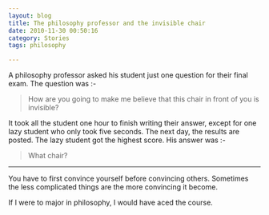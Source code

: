 ```yaml
---
layout: blog
title: The philosophy professor and the invisible chair
date: 2010-11-30 00:50:16
category: Stories
tags: philosophy

---
```


A philosophy professor asked his student just one question for their final exam. The question was :-

> How are you going to make me believe that this chair in front of you is invisible?

It took all the student one hour to finish writing their answer, except for one lazy student who only took five seconds. The next day, the results are posted. The lazy student got the highest score. His answer was :-

> What chair?

***

You have to first convince yourself before convincing others. Sometimes the less complicated things are the more convincing it become.

If I were to major in philosophy, I would have aced the course.
